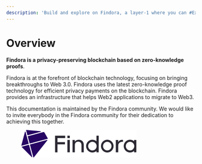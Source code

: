 ```yaml
---
description: 'Build and explore on Findora, a layer-1 where you can #ExpectPrivacy.'
---
```


# Overview

**Findora is a privacy-preserving blockchain based on zero-knowledge proofs**. &#x20;

Findora is at the forefront of blockchain technology, focusing on bringing breakthroughs to Web 3.0. Findora uses the latest zero-knowledge proof technology for efficient privacy payments on the blockchain. Findora provides an infrastructure that helps Web2 applications to migrate to Web3.&#x20;

This documentation is maintained by the Findora community. We would like to invite everybody in the Findora community for their dedication to achieving this together.&#x20;

<figure><img src=".gitbook/assets/findoralogonew.svg" alt=""><figcaption></figcaption></figure>
